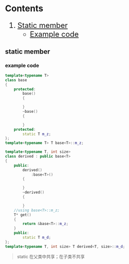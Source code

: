 
# Contents

<font size = 5>

1. [Static member](#static&nbsp;member)
    - [Example code](#example&nbsp;code)

</font>




## static member

### example code


```c++
template<typename T>
class base
{
    protected:
        base()
        {

        }
        ~base()
        {

        }
    protected:
        static T m_z;
};
template<typename T> T base<T>::m_z;

template<typename T, int size>
class derived : public base<T>
{
    public:
        derived()
            :base<T>()
        {

        }
        ~derived()
        {

        }
    //using base<T>::m_z;
    T* get()
    {
        return &base<T>::m_z;
    }
    public:
        static T m_d;
};
template<typename T, int size> T derived<T, size>::m_d;
````


>static 在父类中共享；在子类不共享
